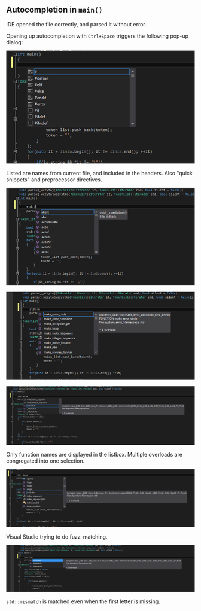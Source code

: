Autocompletion in `main()`
--------------------------

IDE opened the file correctly, and parsed it without error.

Opening up autocompletion with `Ctrl+Space` triggers the following pop-up dialog:

![no-type](_1.png)

Listed are names from current file, and included in the headers. Also "quick snippets" and preprocessor directives.

![std_](_2.png)



![std_m](_3.png)



![std_misma](_4.png)

Only function names are displayed in the listbox. Multiple overloads are congregated into one selection. 

![std_imsm](_5.png)

Visual Studio trying to do fuzz-matching.  

![std_ism](_6.png)

`std::mismatch` is matched even when the first letter is missing.